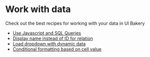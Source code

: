 # Work with data

Check out the best recipes for working with your data in UI Bakery

* [Use Javascript and SQL Queries](sql-+-javascript.md)
* [Display name instead of ID for relation](display-a-name-instead-of-id-for-relation.md)
* [Load dropdown with dynamic data](../work-with-components/load-dropdown-with-dynamic-data.md)
* [Conditional formatting based on cell value](conditional-formatting-based-on-cell-value.md)
